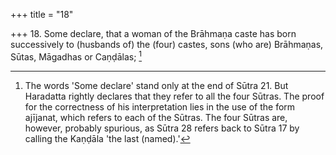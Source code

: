 +++
title = "18"

+++
18. Some declare, that a woman of the Brāhmaṇa caste has born successively to (husbands of) the (four) castes, sons (who are) Brāhmaṇas, Sūtas, Māgadhas or Caṇḍālas; [^18] 


[^18]:  The words 'Some declare' stand only at the end of Sūtra 21. But Haradatta rightly declares that they refer to all the four Sūtras. The proof for the correctness of his interpretation lies in the use of the form ajījanat, which refers to each of the Sūtras. The four Sūtras are, however, probably spurious, as Sūtra 28 refers back to Sūtra 17 by calling the Kaṇḍāla 'the last (named).'
